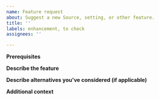```yaml
---
name: Feature request
about: Suggest a new Source, setting, or other feature.
title: ''
labels: enhancement, to check
assignees: ''

---
```


**Prerequisites**
<!-- Please ensure your request is not part of an existing issue. -->
<!-- Please ensure you have checked the Obtainium Wiki. -->

**Describe the feature**
<!-- A clear and concise description of what you want to happen.

For new Sources, it's preferable (not required) if you suggest how the following details can be extracted from the Source in a reliable way (like an API or through web scraping):
- The App version (or any release-specific identifier - a "pseudo-version") for the latest release
- One or more APK URL(s) for the latest release
- Above details for previous releases (optional)

Note that the Web scraper cannot deal with JavaScript-enabled content. -->

**Describe alternatives you've considered (if applicable)**
<!-- A clear and concise description of any alternative solutions or features you've considered.

Note that app-specific Sources are less likely to be added. In those cases, see if the HTML Source will work for you (if not, see if a generally-applicable enhancement to the HTML Source would work, and suggest that instead). -->

**Additional context**
<!-- Add any other context or screenshots about the feature request here. -->

